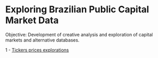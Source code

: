 # Exploring Brazilian Public Capital Market Data

Objective: Development of creative analysis and exploration of capital markets and alternative databases.

1 - [Tickers prices explorations](https://github.com/Lucasantos77/capital_market_explorer/blob/master/B3_tickers_monitor/02_PricesMonitor_BrazilStockExchange.ipynb)
